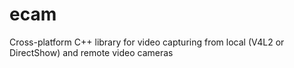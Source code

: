 ecam
====

Cross-platform C++ library for video capturing from local (V4L2 or DirectShow) and remote video cameras
